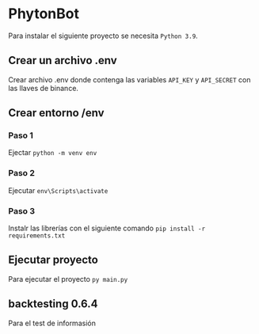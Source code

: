 # PhytonBot
Para instalar el siguiente proyecto se necesita `Python 3.9`.
## Crear un archivo .env
Crear archivo .env donde contenga las variables `API_KEY` y `API_SECRET` con las llaves de binance.
## Crear entorno /env
### Paso 1
Ejectar `python -m venv env`
### Paso 2
Ejecutar `env\Scripts\activate`
### Paso 3
Instalr las librerías con el siguiente comando `pip install -r requirements.txt`
## Ejecutar proyecto
Para ejecutar el proyecto `py main.py`
## backtesting 0.6.4
Para el test de informasión